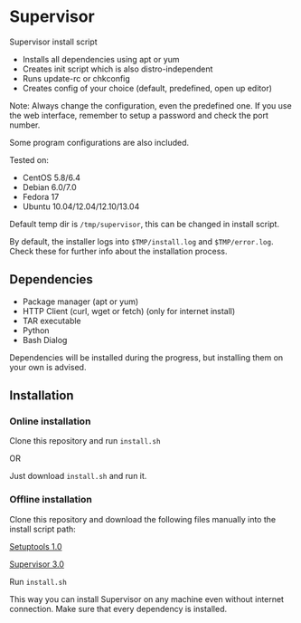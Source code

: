 Supervisor
==========

Supervisor install script

* Installs all dependencies using apt or yum
* Creates init script which is also distro-independent
* Runs update-rc or chkconfig
* Creates config of your choice (default, predefined, open up editor)

Note: Always change the configuration, even the predefined one. If you use the web interface, remember to setup a password and check the port number.

Some program configurations are also included.

Tested on:
* CentOS 5.8/6.4
* Debian 6.0/7.0
* Fedora 17
* Ubuntu 10.04/12.04/12.10/13.04

Default temp dir is ````/tmp/supervisor````, this can be changed in install script.

By default, the installer logs into ````$TMP/install.log```` and ````$TMP/error.log````. Check these for further info about the installation process.

## Dependencies
* Package manager (apt or yum)
* HTTP Client (curl, wget or fetch) (only for internet install)
* TAR executable
* Python
* Bash Dialog

Dependencies will be installed during the progress, but installing them on your own is advised.

## Installation

### Online installation

Clone this repository and run ````install.sh````

OR

Just download ````install.sh```` and run it.

### Offline installation

Clone this repository and download the following files manually into the install script path:

[Setuptools 1.0](https://pypi.python.org/packages/source/s/setuptools/setuptools-1.0.tar.gz)

[Supervisor 3.0](https://pypi.python.org/packages/source/s/supervisor/supervisor-3.0.tar.gz)

Run ````install.sh````

This way you can install Supervisor on any machine even without internet connection. Make sure that every dependency is installed.
